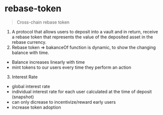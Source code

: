 # rebase-token

> Cross-chain rebase token

1. A protocol that allows users to deposit into a vault and in return, receive a rebase token that represents the value of the deposited asset in the rebase currency.
2. Rebase token => bakanceOf function is dynamic, to show the changing balance with time.

- Balance increases linearly with time
- mint tokens to our users every time they perform an action

3. Interest Rate

- global interest rate
- individual interest rate for each user calculated at the time of deposit (snapshot)
- can only dicrease to incentivize/reward early users
- increase token adoption
